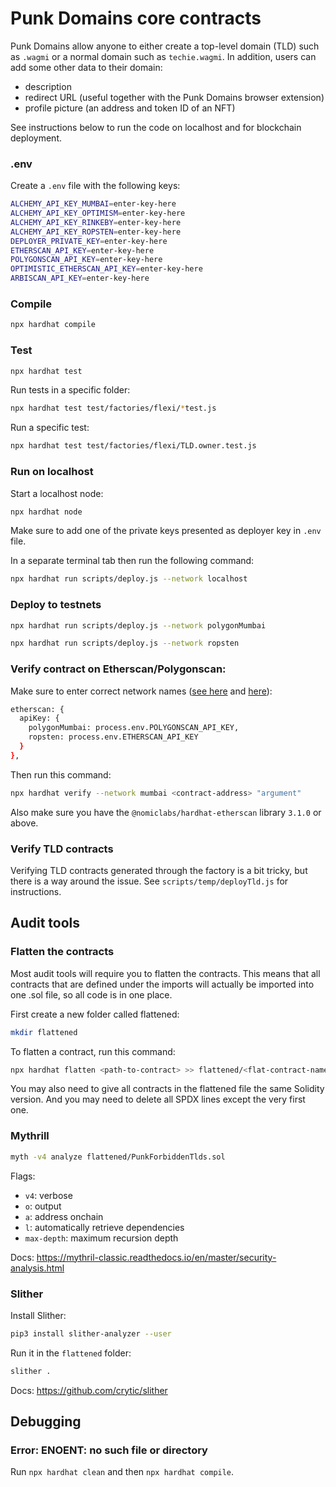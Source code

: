 # Punk Domains core contracts

Punk Domains allow anyone to either create a top-level domain (TLD) such as `.wagmi` or a normal domain such as `techie.wagmi`. In addition, users can add some other data to their domain:

- description
- redirect URL (useful together with the Punk Domains browser extension)
- profile picture (an address and token ID of an NFT)

See instructions below to run the code on localhost and for blockchain deployment.

### .env

Create a `.env` file with the following keys:

```bash
ALCHEMY_API_KEY_MUMBAI=enter-key-here
ALCHEMY_API_KEY_OPTIMISM=enter-key-here
ALCHEMY_API_KEY_RINKEBY=enter-key-here
ALCHEMY_API_KEY_ROPSTEN=enter-key-here
DEPLOYER_PRIVATE_KEY=enter-key-here
ETHERSCAN_API_KEY=enter-key-here
POLYGONSCAN_API_KEY=enter-key-here
OPTIMISTIC_ETHERSCAN_API_KEY=enter-key-here
ARBISCAN_API_KEY=enter-key-here
```

### Compile

```bash
npx hardhat compile
```

### Test

```bash
npx hardhat test
```

Run tests in a specific folder:

```bash
npx hardhat test test/factories/flexi/*test.js
```

Run a specific test:

```bash
npx hardhat test test/factories/flexi/TLD.owner.test.js
```

### Run on localhost

Start a localhost node:

```bash
npx hardhat node
```

Make sure to add one of the private keys presented as deployer key in `.env` file.

In a separate terminal tab then run the following command:

```bash
npx hardhat run scripts/deploy.js --network localhost
```

### Deploy to testnets

```bash
npx hardhat run scripts/deploy.js --network polygonMumbai
```

```bash
npx hardhat run scripts/deploy.js --network ropsten
```

### Verify contract on Etherscan/Polygonscan:

Make sure to enter correct network names ([see here](https://hardhat.org/plugins/nomiclabs-hardhat-etherscan.html#multiple-api-keys-and-alternative-block-explorers) and [here](https://gist.github.com/tempe-techie/95a3ad4e81b46c895928a0524fc2b7ac)):

```bash
etherscan: {
  apiKey: {
    polygonMumbai: process.env.POLYGONSCAN_API_KEY,
    ropsten: process.env.ETHERSCAN_API_KEY
  }
},
```

Then run this command:

```bash
npx hardhat verify --network mumbai <contract-address> "argument"
```

Also make sure you have the `@nomiclabs/hardhat-etherscan` library `3.1.0` or above.

### Verify TLD contracts

Verifying TLD contracts generated through the factory is a bit tricky, but there is a way around the issue. See `scripts/temp/deployTld.js` for instructions.

## Audit tools

### Flatten the contracts

Most audit tools will require you to flatten the contracts. This means that all contracts that are defined under the imports will actually be imported into one .sol file, so all code is in one place.

First create a new folder called flattened:

```bash
mkdir flattened
```

To flatten a contract, run this command:

```bash
npx hardhat flatten <path-to-contract> >> flattened/<flat-contract-name>.sol
```

You may also need to give all contracts in the flattened file the same Solidity version. And you may need to delete all SPDX lines except the very first one.

### Mythrill

```bash
myth -v4 analyze flattened/PunkForbiddenTlds.sol
```

Flags:

- `v4`: verbose
- `o`: output
- `a`: address onchain
- `l`: automatically retrieve dependencies
- `max-depth`: maximum recursion depth

Docs: https://mythril-classic.readthedocs.io/en/master/security-analysis.html 

### Slither

Install Slither:

```bash
pip3 install slither-analyzer --user
```

Run it in the `flattened` folder:

```bash
slither .
```

Docs: https://github.com/crytic/slither

## Debugging

### Error: ENOENT: no such file or directory

Run `npx hardhat clean` and then `npx hardhat compile`.